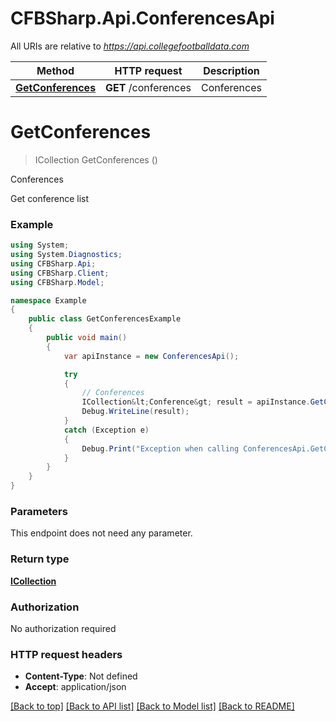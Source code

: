# CFBSharp.Api.ConferencesApi

All URIs are relative to *https://api.collegefootballdata.com*

Method | HTTP request | Description
------------- | ------------- | -------------
[**GetConferences**](ConferencesApi.md#getconferences) | **GET** /conferences | Conferences


<a name="getconferences"></a>
# **GetConferences**
> ICollection<Conference> GetConferences ()

Conferences

Get conference list

### Example
```csharp
using System;
using System.Diagnostics;
using CFBSharp.Api;
using CFBSharp.Client;
using CFBSharp.Model;

namespace Example
{
    public class GetConferencesExample
    {
        public void main()
        {
            var apiInstance = new ConferencesApi();

            try
            {
                // Conferences
                ICollection&lt;Conference&gt; result = apiInstance.GetConferences();
                Debug.WriteLine(result);
            }
            catch (Exception e)
            {
                Debug.Print("Exception when calling ConferencesApi.GetConferences: " + e.Message );
            }
        }
    }
}
```

### Parameters
This endpoint does not need any parameter.

### Return type

[**ICollection<Conference>**](Conference.md)

### Authorization

No authorization required

### HTTP request headers

 - **Content-Type**: Not defined
 - **Accept**: application/json

[[Back to top]](#) [[Back to API list]](../README.md#documentation-for-api-endpoints) [[Back to Model list]](../README.md#documentation-for-models) [[Back to README]](../README.md)

